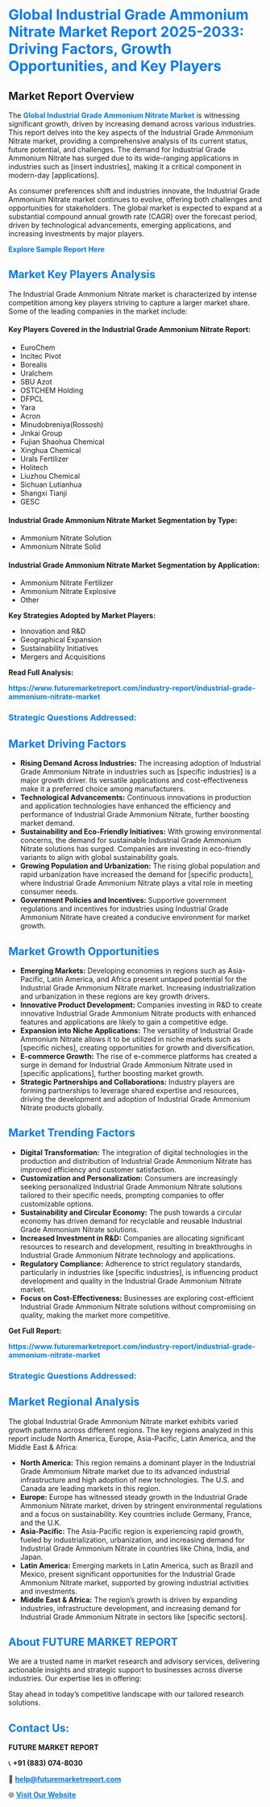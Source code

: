 <h1 style="color: #007BFF;">Global Industrial Grade Ammonium Nitrate Market Report 2025-2033: Driving Factors, Growth Opportunities, and Key Players</h1>

<section id="overview">
<h2>Market Report Overview</h2>
<p>The <a href="https://www.futuremarketreport.com/industry-report/industrial-grade-ammonium-nitrate-market" style="color: #007BFF; text-decoration: none;"><strong>Global Industrial Grade Ammonium Nitrate Market</strong></a> is witnessing significant growth, driven by increasing demand across various industries. This report delves into the key aspects of the Industrial Grade Ammonium Nitrate market, providing a comprehensive analysis of its current status, future potential, and challenges. The demand for Industrial Grade Ammonium Nitrate has surged due to its wide-ranging applications in industries such as [insert industries], making it a critical component in modern-day [applications].</p>
<p>As consumer preferences shift and industries innovate, the Industrial Grade Ammonium Nitrate market continues to evolve, offering both challenges and opportunities for stakeholders. The global market is expected to expand at a substantial compound annual growth rate (CAGR) over the forecast period, driven by technological advancements, emerging applications, and increasing investments by major players.</p>
</section>

<section id="overview">
<p><a href="https://www.futuremarketreport.com/request-sample/reportId=114294" style="color: #007BFF; text-decoration: none;"><strong>Explore Sample Report Here</strong></a></p>
</section>

<section id="key-players">
<h2 style="color: #007BFF;">Market Key Players Analysis</h2>
<p>The Industrial Grade Ammonium Nitrate market is characterized by intense competition among key players striving to capture a larger market share. Some of the leading companies in the market include:</p>
<h4>Key Players Covered in the Industrial Grade Ammonium Nitrate Report:</h4>
<ul><li>EuroChem</li><li>Incitec Pivot</li><li>Borealis</li><li>Uralchem</li><li>SBU Azot</li><li>OSTCHEM Holding</li><li>DFPCL</li><li>Yara</li><li>Acron</li><li>Minudobreniya(Rossosh)</li><li>Jinkai Group</li><li>Fujian Shaohua Chemical</li><li>Xinghua Chemical</li><li>Urals Fertilizer</li><li>Holitech</li><li>Liuzhou Chemical</li><li>Sichuan Lutianhua</li><li>Shangxi Tianji</li><li>GESC</li></ul>
<h4>Industrial Grade Ammonium Nitrate Market Segmentation by Type:</h4>
<ul><li>Ammonium Nitrate Solution</li><li>Ammonium Nitrate Solid</li></ul>

<h4>Industrial Grade Ammonium Nitrate Market Segmentation by Application:</h4>
<ul><li>Ammonium Nitrate Fertilizer</li><li>Ammonium Nitrate Explosive</li><li>Other</li></ul>
<p><strong>Key Strategies Adopted by Market Players:</strong></p>
<ul>
<li>Innovation and R&D</li>
<li>Geographical Expansion</li>
<li>Sustainability Initiatives</li>
<li>Mergers and Acquisitions</li>
</ul>
</section>

<section>
<p><strong>Read Full Analysis: </strong></p><a href="https://www.futuremarketreport.com/industry-report/industrial-grade-ammonium-nitrate-market" style="color: #007BFF; text-decoration: none;"><strong>https://www.futuremarketreport.com/industry-report/industrial-grade-ammonium-nitrate-market</strong></a>
<h3 style="color: #007BFF;">Strategic Questions Addressed:</h3>
</section>

<section id="driving-factors">
<h2 style="color: #007BFF;">Market Driving Factors</h2>
<ul>
<li><strong>Rising Demand Across Industries:</strong> The increasing adoption of Industrial Grade Ammonium Nitrate in industries such as [specific industries] is a major growth driver. Its versatile applications and cost-effectiveness make it a preferred choice among manufacturers.</li>
<li><strong>Technological Advancements:</strong> Continuous innovations in production and application technologies have enhanced the efficiency and performance of Industrial Grade Ammonium Nitrate, further boosting market demand.</li>
<li><strong>Sustainability and Eco-Friendly Initiatives:</strong> With growing environmental concerns, the demand for sustainable Industrial Grade Ammonium Nitrate solutions has surged. Companies are investing in eco-friendly variants to align with global sustainability goals.</li>
<li><strong>Growing Population and Urbanization:</strong> The rising global population and rapid urbanization have increased the demand for [specific products], where Industrial Grade Ammonium Nitrate plays a vital role in meeting consumer needs.</li>
<li><strong>Government Policies and Incentives:</strong> Supportive government regulations and incentives for industries using Industrial Grade Ammonium Nitrate have created a conducive environment for market growth.</li>
</ul>
</section>

<section id="growth-opportunities">
<h2 style="color: #007BFF;">Market Growth Opportunities</h2>
<ul>
<li><strong>Emerging Markets:</strong> Developing economies in regions such as Asia-Pacific, Latin America, and Africa present untapped potential for the Industrial Grade Ammonium Nitrate market. Increasing industrialization and urbanization in these regions are key growth drivers.</li>
<li><strong>Innovative Product Development:</strong> Companies investing in R&D to create innovative Industrial Grade Ammonium Nitrate products with enhanced features and applications are likely to gain a competitive edge.</li>
<li><strong>Expansion into Niche Applications:</strong> The versatility of Industrial Grade Ammonium Nitrate allows it to be utilized in niche markets such as [specific niches], creating opportunities for growth and diversification.</li>
<li><strong>E-commerce Growth:</strong> The rise of e-commerce platforms has created a surge in demand for Industrial Grade Ammonium Nitrate used in [specific applications], further boosting market growth.</li>
<li><strong>Strategic Partnerships and Collaborations:</strong> Industry players are forming partnerships to leverage shared expertise and resources, driving the development and adoption of Industrial Grade Ammonium Nitrate products globally.</li>
</ul>
</section>

<section id="trending-factors">
<h2 style="color: #007BFF;">Market Trending Factors</h2>
<ul>
<li><strong>Digital Transformation:</strong> The integration of digital technologies in the production and distribution of Industrial Grade Ammonium Nitrate has improved efficiency and customer satisfaction.</li>
<li><strong>Customization and Personalization:</strong> Consumers are increasingly seeking personalized Industrial Grade Ammonium Nitrate solutions tailored to their specific needs, prompting companies to offer customizable options.</li>
<li><strong>Sustainability and Circular Economy:</strong> The push towards a circular economy has driven demand for recyclable and reusable Industrial Grade Ammonium Nitrate solutions.</li>
<li><strong>Increased Investment in R&D:</strong> Companies are allocating significant resources to research and development, resulting in breakthroughs in Industrial Grade Ammonium Nitrate technology and applications.</li>
<li><strong>Regulatory Compliance:</strong> Adherence to strict regulatory standards, particularly in industries like [specific industries], is influencing product development and quality in the Industrial Grade Ammonium Nitrate market.</li>
<li><strong>Focus on Cost-Effectiveness:</strong> Businesses are exploring cost-efficient Industrial Grade Ammonium Nitrate solutions without compromising on quality, making the market more competitive.</li>
</ul>
</section>

<section>
<p><strong>Get Full Report: </strong></p><a href="https://www.futuremarketreport.com/industry-report/industrial-grade-ammonium-nitrate-market" style="color: #007BFF; text-decoration: none;"><strong>https://www.futuremarketreport.com/industry-report/industrial-grade-ammonium-nitrate-market</strong></a>
<h3 style="color: #007BFF;">Strategic Questions Addressed:</h3>
</section>


<section id="regional-analysis">
<h2 style="color: #007BFF;">Market Regional Analysis</h2>
<p>The global Industrial Grade Ammonium Nitrate market exhibits varied growth patterns across different regions. The key regions analyzed in this report include North America, Europe, Asia-Pacific, Latin America, and the Middle East & Africa:</p>
<ul>
<li><strong>North America:</strong> This region remains a dominant player in the Industrial Grade Ammonium Nitrate market due to its advanced industrial infrastructure and high adoption of new technologies. The U.S. and Canada are leading markets in this region.</li>
<li><strong>Europe:</strong> Europe has witnessed steady growth in the Industrial Grade Ammonium Nitrate market, driven by stringent environmental regulations and a focus on sustainability. Key countries include Germany, France, and the U.K.</li>
<li><strong>Asia-Pacific:</strong> The Asia-Pacific region is experiencing rapid growth, fueled by industrialization, urbanization, and increasing demand for Industrial Grade Ammonium Nitrate in countries like China, India, and Japan.</li>
<li><strong>Latin America:</strong> Emerging markets in Latin America, such as Brazil and Mexico, present significant opportunities for the Industrial Grade Ammonium Nitrate market, supported by growing industrial activities and investments.</li>
<li><strong>Middle East & Africa:</strong> The region’s growth is driven by expanding industries, infrastructure development, and increasing demand for Industrial Grade Ammonium Nitrate in sectors like [specific sectors].</li>
</ul>
</section>

<footer>
<h2 style="color: #007BFF;">About FUTURE MARKET REPORT</h2>
<p>We are a trusted name in market research and advisory services, delivering actionable insights and strategic support to businesses across diverse industries. Our expertise lies in offering:</p>

<p>Stay ahead in today’s competitive landscape with our tailored research solutions.</p>

<h2 style="color: #007BFF;">Contact Us:</h2>
<p><strong>FUTURE MARKET REPORT</strong></p>
<p>📞 <strong>+91 (883) 074-8030</strong></p>
<p>📧 <strong><a href="mailto:help@futuremarketreport.com" style="color: #007BFF;">help@futuremarketreport.com</a></strong></p>
<p>🌐 <strong><a href="https://www.futuremarketreport.com/" style="color: #007BFF;">Visit Our Website</a></strong></p>
</footer>